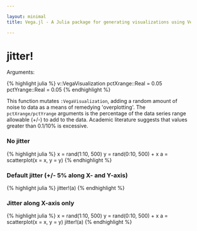 ```yaml
---

layout: minimal
title: Vega.jl - A Julia package for generating visualizations using Vega

---
```


# jitter!

Arguments:

{% highlight julia %}
v::VegaVisualization
pctXrange::Real = 0.05
pctYrange::Real = 0.05
{% endhighlight %}

This function mutates `:VegaVisualization`, adding a random amount of noise to data as a means of remedying 'overplotting'. The `pctXrange/pctYrange` arguments is the percentage of the data series range allowable (+/-) to add to the data. Academic literature suggests that values greater than 0.1/10% is excessive.

### No jitter

{% highlight julia %}
x = rand(1:10, 500)
y = rand(0:10, 500) + x
a = scatterplot(x = x, y = y)
{% endhighlight %}

<div id="nojitter"></div>
<script type="text/javascript">
parse("nojitter",
	    {"name":"Vega Visualization","height":450,"padding":"auto","marks":[{"properties":{"enter":{"shape":{"value":"circle"},"x":{"field":"x","scale":"x"},"size":{"value":50},"fill":{"field":"group","scale":"group"},"y":{"field":"y","scale":"y"}}},"from":{"data":"table"},"type":"symbol"}],"axes":[{"properties":{"title":{"fontSize":{"value":14}}},"title":"x","type":"x","scale":"x"},{"titleOffset":40,"properties":{"title":{"fontSize":{"value":14}}},"title":"y","type":"y","scale":"y"}],"data":[{"name":"table","values":[{"x":3,"y2":0,"group":1,"y":10},{"x":7,"y2":0,"group":1,"y":7},{"x":1,"y2":0,"group":1,"y":1},{"x":8,"y2":0,"group":1,"y":14},{"x":9,"y2":0,"group":1,"y":12},{"x":6,"y2":0,"group":1,"y":14},{"x":1,"y2":0,"group":1,"y":7},{"x":4,"y2":0,"group":1,"y":10},{"x":9,"y2":0,"group":1,"y":13},{"x":8,"y2":0,"group":1,"y":15},{"x":3,"y2":0,"group":1,"y":6},{"x":6,"y2":0,"group":1,"y":6},{"x":7,"y2":0,"group":1,"y":13},{"x":8,"y2":0,"group":1,"y":14},{"x":5,"y2":0,"group":1,"y":14},{"x":7,"y2":0,"group":1,"y":10},{"x":3,"y2":0,"group":1,"y":13},{"x":3,"y2":0,"group":1,"y":5},{"x":2,"y2":0,"group":1,"y":12},{"x":3,"y2":0,"group":1,"y":3},{"x":10,"y2":0,"group":1,"y":19},{"x":5,"y2":0,"group":1,"y":15},{"x":3,"y2":0,"group":1,"y":7},{"x":9,"y2":0,"group":1,"y":11},{"x":4,"y2":0,"group":1,"y":4},{"x":2,"y2":0,"group":1,"y":6},{"x":4,"y2":0,"group":1,"y":9},{"x":1,"y2":0,"group":1,"y":3},{"x":5,"y2":0,"group":1,"y":11},{"x":8,"y2":0,"group":1,"y":13},{"x":5,"y2":0,"group":1,"y":12},{"x":4,"y2":0,"group":1,"y":12},{"x":2,"y2":0,"group":1,"y":11},{"x":7,"y2":0,"group":1,"y":12},{"x":4,"y2":0,"group":1,"y":7},{"x":6,"y2":0,"group":1,"y":15},{"x":10,"y2":0,"group":1,"y":14},{"x":8,"y2":0,"group":1,"y":13},{"x":10,"y2":0,"group":1,"y":10},{"x":10,"y2":0,"group":1,"y":10},{"x":3,"y2":0,"group":1,"y":5},{"x":7,"y2":0,"group":1,"y":12},{"x":5,"y2":0,"group":1,"y":5},{"x":10,"y2":0,"group":1,"y":10},{"x":8,"y2":0,"group":1,"y":16},{"x":4,"y2":0,"group":1,"y":9},{"x":1,"y2":0,"group":1,"y":3},{"x":7,"y2":0,"group":1,"y":10},{"x":9,"y2":0,"group":1,"y":18},{"x":10,"y2":0,"group":1,"y":20},{"x":8,"y2":0,"group":1,"y":14},{"x":1,"y2":0,"group":1,"y":4},{"x":3,"y2":0,"group":1,"y":4},{"x":4,"y2":0,"group":1,"y":8},{"x":3,"y2":0,"group":1,"y":5},{"x":8,"y2":0,"group":1,"y":13},{"x":3,"y2":0,"group":1,"y":3},{"x":8,"y2":0,"group":1,"y":8},{"x":10,"y2":0,"group":1,"y":17},{"x":6,"y2":0,"group":1,"y":7},{"x":3,"y2":0,"group":1,"y":3},{"x":7,"y2":0,"group":1,"y":17},{"x":8,"y2":0,"group":1,"y":9},{"x":7,"y2":0,"group":1,"y":10},{"x":3,"y2":0,"group":1,"y":7},{"x":8,"y2":0,"group":1,"y":16},{"x":9,"y2":0,"group":1,"y":18},{"x":2,"y2":0,"group":1,"y":8},{"x":4,"y2":0,"group":1,"y":5},{"x":3,"y2":0,"group":1,"y":3},{"x":3,"y2":0,"group":1,"y":12},{"x":9,"y2":0,"group":1,"y":17},{"x":4,"y2":0,"group":1,"y":4},{"x":9,"y2":0,"group":1,"y":9},{"x":5,"y2":0,"group":1,"y":5},{"x":6,"y2":0,"group":1,"y":11},{"x":1,"y2":0,"group":1,"y":2},{"x":6,"y2":0,"group":1,"y":7},{"x":9,"y2":0,"group":1,"y":19},{"x":7,"y2":0,"group":1,"y":16},{"x":7,"y2":0,"group":1,"y":16},{"x":3,"y2":0,"group":1,"y":7},{"x":8,"y2":0,"group":1,"y":13},{"x":5,"y2":0,"group":1,"y":5},{"x":6,"y2":0,"group":1,"y":16},{"x":8,"y2":0,"group":1,"y":14},{"x":10,"y2":0,"group":1,"y":15},{"x":9,"y2":0,"group":1,"y":18},{"x":7,"y2":0,"group":1,"y":15},{"x":5,"y2":0,"group":1,"y":12},{"x":4,"y2":0,"group":1,"y":9},{"x":4,"y2":0,"group":1,"y":6},{"x":9,"y2":0,"group":1,"y":11},{"x":4,"y2":0,"group":1,"y":12},{"x":1,"y2":0,"group":1,"y":7},{"x":5,"y2":0,"group":1,"y":14},{"x":10,"y2":0,"group":1,"y":18},{"x":4,"y2":0,"group":1,"y":5},{"x":1,"y2":0,"group":1,"y":11},{"x":6,"y2":0,"group":1,"y":13},{"x":10,"y2":0,"group":1,"y":13},{"x":8,"y2":0,"group":1,"y":10},{"x":5,"y2":0,"group":1,"y":9},{"x":2,"y2":0,"group":1,"y":12},{"x":1,"y2":0,"group":1,"y":10},{"x":10,"y2":0,"group":1,"y":14},{"x":7,"y2":0,"group":1,"y":13},{"x":3,"y2":0,"group":1,"y":4},{"x":1,"y2":0,"group":1,"y":3},{"x":2,"y2":0,"group":1,"y":10},{"x":8,"y2":0,"group":1,"y":11},{"x":3,"y2":0,"group":1,"y":8},{"x":7,"y2":0,"group":1,"y":13},{"x":2,"y2":0,"group":1,"y":3},{"x":9,"y2":0,"group":1,"y":13},{"x":8,"y2":0,"group":1,"y":16},{"x":2,"y2":0,"group":1,"y":7},{"x":6,"y2":0,"group":1,"y":11},{"x":3,"y2":0,"group":1,"y":11},{"x":6,"y2":0,"group":1,"y":6},{"x":5,"y2":0,"group":1,"y":5},{"x":1,"y2":0,"group":1,"y":1},{"x":1,"y2":0,"group":1,"y":4},{"x":9,"y2":0,"group":1,"y":16},{"x":5,"y2":0,"group":1,"y":10},{"x":1,"y2":0,"group":1,"y":10},{"x":7,"y2":0,"group":1,"y":12},{"x":8,"y2":0,"group":1,"y":8},{"x":6,"y2":0,"group":1,"y":12},{"x":2,"y2":0,"group":1,"y":12},{"x":2,"y2":0,"group":1,"y":5},{"x":2,"y2":0,"group":1,"y":2},{"x":9,"y2":0,"group":1,"y":12},{"x":8,"y2":0,"group":1,"y":12},{"x":6,"y2":0,"group":1,"y":10},{"x":1,"y2":0,"group":1,"y":11},{"x":5,"y2":0,"group":1,"y":10},{"x":1,"y2":0,"group":1,"y":1},{"x":7,"y2":0,"group":1,"y":7},{"x":1,"y2":0,"group":1,"y":2},{"x":5,"y2":0,"group":1,"y":12},{"x":5,"y2":0,"group":1,"y":14},{"x":2,"y2":0,"group":1,"y":6},{"x":2,"y2":0,"group":1,"y":5},{"x":1,"y2":0,"group":1,"y":9},{"x":4,"y2":0,"group":1,"y":5},{"x":10,"y2":0,"group":1,"y":10},{"x":10,"y2":0,"group":1,"y":18},{"x":7,"y2":0,"group":1,"y":12},{"x":1,"y2":0,"group":1,"y":7},{"x":5,"y2":0,"group":1,"y":15},{"x":5,"y2":0,"group":1,"y":14},{"x":3,"y2":0,"group":1,"y":5},{"x":9,"y2":0,"group":1,"y":12},{"x":1,"y2":0,"group":1,"y":1},{"x":9,"y2":0,"group":1,"y":17},{"x":1,"y2":0,"group":1,"y":3},{"x":10,"y2":0,"group":1,"y":14},{"x":7,"y2":0,"group":1,"y":16},{"x":9,"y2":0,"group":1,"y":17},{"x":6,"y2":0,"group":1,"y":14},{"x":5,"y2":0,"group":1,"y":15},{"x":8,"y2":0,"group":1,"y":15},{"x":10,"y2":0,"group":1,"y":12},{"x":10,"y2":0,"group":1,"y":18},{"x":10,"y2":0,"group":1,"y":19},{"x":10,"y2":0,"group":1,"y":18},{"x":7,"y2":0,"group":1,"y":9},{"x":7,"y2":0,"group":1,"y":12},{"x":7,"y2":0,"group":1,"y":9},{"x":8,"y2":0,"group":1,"y":12},{"x":8,"y2":0,"group":1,"y":11},{"x":2,"y2":0,"group":1,"y":10},{"x":8,"y2":0,"group":1,"y":17},{"x":7,"y2":0,"group":1,"y":10},{"x":9,"y2":0,"group":1,"y":12},{"x":8,"y2":0,"group":1,"y":9},{"x":5,"y2":0,"group":1,"y":5},{"x":5,"y2":0,"group":1,"y":12},{"x":8,"y2":0,"group":1,"y":13},{"x":8,"y2":0,"group":1,"y":14},{"x":3,"y2":0,"group":1,"y":11},{"x":5,"y2":0,"group":1,"y":12},{"x":9,"y2":0,"group":1,"y":16},{"x":1,"y2":0,"group":1,"y":7},{"x":8,"y2":0,"group":1,"y":13},{"x":6,"y2":0,"group":1,"y":14},{"x":5,"y2":0,"group":1,"y":8},{"x":8,"y2":0,"group":1,"y":16},{"x":1,"y2":0,"group":1,"y":2},{"x":4,"y2":0,"group":1,"y":8},{"x":8,"y2":0,"group":1,"y":9},{"x":2,"y2":0,"group":1,"y":3},{"x":4,"y2":0,"group":1,"y":11},{"x":8,"y2":0,"group":1,"y":9},{"x":7,"y2":0,"group":1,"y":14},{"x":1,"y2":0,"group":1,"y":6},{"x":1,"y2":0,"group":1,"y":8},{"x":8,"y2":0,"group":1,"y":14},{"x":3,"y2":0,"group":1,"y":3},{"x":6,"y2":0,"group":1,"y":13},{"x":9,"y2":0,"group":1,"y":11},{"x":3,"y2":0,"group":1,"y":13},{"x":5,"y2":0,"group":1,"y":7},{"x":4,"y2":0,"group":1,"y":11},{"x":4,"y2":0,"group":1,"y":9},{"x":10,"y2":0,"group":1,"y":15},{"x":6,"y2":0,"group":1,"y":14},{"x":10,"y2":0,"group":1,"y":17},{"x":2,"y2":0,"group":1,"y":4},{"x":8,"y2":0,"group":1,"y":18},{"x":8,"y2":0,"group":1,"y":10},{"x":2,"y2":0,"group":1,"y":10},{"x":3,"y2":0,"group":1,"y":11},{"x":3,"y2":0,"group":1,"y":4},{"x":5,"y2":0,"group":1,"y":15},{"x":5,"y2":0,"group":1,"y":6},{"x":1,"y2":0,"group":1,"y":5},{"x":4,"y2":0,"group":1,"y":5},{"x":7,"y2":0,"group":1,"y":8},{"x":5,"y2":0,"group":1,"y":12},{"x":1,"y2":0,"group":1,"y":3},{"x":10,"y2":0,"group":1,"y":11},{"x":6,"y2":0,"group":1,"y":11},{"x":1,"y2":0,"group":1,"y":9},{"x":1,"y2":0,"group":1,"y":1},{"x":1,"y2":0,"group":1,"y":2},{"x":4,"y2":0,"group":1,"y":12},{"x":7,"y2":0,"group":1,"y":12},{"x":7,"y2":0,"group":1,"y":16},{"x":4,"y2":0,"group":1,"y":8},{"x":9,"y2":0,"group":1,"y":10},{"x":10,"y2":0,"group":1,"y":12},{"x":4,"y2":0,"group":1,"y":8},{"x":3,"y2":0,"group":1,"y":3},{"x":1,"y2":0,"group":1,"y":4},{"x":6,"y2":0,"group":1,"y":14},{"x":9,"y2":0,"group":1,"y":14},{"x":3,"y2":0,"group":1,"y":6},{"x":6,"y2":0,"group":1,"y":8},{"x":7,"y2":0,"group":1,"y":12},{"x":7,"y2":0,"group":1,"y":15},{"x":2,"y2":0,"group":1,"y":12},{"x":6,"y2":0,"group":1,"y":10},{"x":8,"y2":0,"group":1,"y":17},{"x":7,"y2":0,"group":1,"y":8},{"x":10,"y2":0,"group":1,"y":11},{"x":4,"y2":0,"group":1,"y":4},{"x":10,"y2":0,"group":1,"y":20},{"x":6,"y2":0,"group":1,"y":6},{"x":3,"y2":0,"group":1,"y":9},{"x":8,"y2":0,"group":1,"y":15},{"x":8,"y2":0,"group":1,"y":18},{"x":5,"y2":0,"group":1,"y":10},{"x":4,"y2":0,"group":1,"y":4},{"x":4,"y2":0,"group":1,"y":14},{"x":10,"y2":0,"group":1,"y":18},{"x":5,"y2":0,"group":1,"y":13},{"x":4,"y2":0,"group":1,"y":13},{"x":10,"y2":0,"group":1,"y":13},{"x":7,"y2":0,"group":1,"y":7},{"x":8,"y2":0,"group":1,"y":12},{"x":3,"y2":0,"group":1,"y":9},{"x":4,"y2":0,"group":1,"y":10},{"x":8,"y2":0,"group":1,"y":16},{"x":8,"y2":0,"group":1,"y":11},{"x":6,"y2":0,"group":1,"y":11},{"x":2,"y2":0,"group":1,"y":3},{"x":6,"y2":0,"group":1,"y":7},{"x":2,"y2":0,"group":1,"y":12},{"x":9,"y2":0,"group":1,"y":12},{"x":10,"y2":0,"group":1,"y":17},{"x":5,"y2":0,"group":1,"y":15},{"x":3,"y2":0,"group":1,"y":5},{"x":1,"y2":0,"group":1,"y":10},{"x":6,"y2":0,"group":1,"y":8},{"x":4,"y2":0,"group":1,"y":5},{"x":5,"y2":0,"group":1,"y":13},{"x":3,"y2":0,"group":1,"y":3},{"x":4,"y2":0,"group":1,"y":8},{"x":9,"y2":0,"group":1,"y":14},{"x":5,"y2":0,"group":1,"y":6},{"x":6,"y2":0,"group":1,"y":12},{"x":10,"y2":0,"group":1,"y":17},{"x":1,"y2":0,"group":1,"y":8},{"x":3,"y2":0,"group":1,"y":11},{"x":6,"y2":0,"group":1,"y":12},{"x":1,"y2":0,"group":1,"y":8},{"x":10,"y2":0,"group":1,"y":11},{"x":4,"y2":0,"group":1,"y":7},{"x":6,"y2":0,"group":1,"y":6},{"x":6,"y2":0,"group":1,"y":10},{"x":4,"y2":0,"group":1,"y":13},{"x":4,"y2":0,"group":1,"y":14},{"x":7,"y2":0,"group":1,"y":16},{"x":1,"y2":0,"group":1,"y":9},{"x":8,"y2":0,"group":1,"y":10},{"x":1,"y2":0,"group":1,"y":11},{"x":2,"y2":0,"group":1,"y":7},{"x":2,"y2":0,"group":1,"y":11},{"x":9,"y2":0,"group":1,"y":19},{"x":6,"y2":0,"group":1,"y":16},{"x":6,"y2":0,"group":1,"y":8},{"x":9,"y2":0,"group":1,"y":19},{"x":2,"y2":0,"group":1,"y":12},{"x":6,"y2":0,"group":1,"y":13},{"x":1,"y2":0,"group":1,"y":5},{"x":6,"y2":0,"group":1,"y":15},{"x":1,"y2":0,"group":1,"y":11},{"x":1,"y2":0,"group":1,"y":7},{"x":3,"y2":0,"group":1,"y":8},{"x":7,"y2":0,"group":1,"y":14},{"x":6,"y2":0,"group":1,"y":15},{"x":3,"y2":0,"group":1,"y":11},{"x":3,"y2":0,"group":1,"y":10},{"x":6,"y2":0,"group":1,"y":12},{"x":7,"y2":0,"group":1,"y":10},{"x":9,"y2":0,"group":1,"y":9},{"x":7,"y2":0,"group":1,"y":15},{"x":1,"y2":0,"group":1,"y":8},{"x":3,"y2":0,"group":1,"y":13},{"x":7,"y2":0,"group":1,"y":17},{"x":7,"y2":0,"group":1,"y":12},{"x":2,"y2":0,"group":1,"y":3},{"x":9,"y2":0,"group":1,"y":17},{"x":3,"y2":0,"group":1,"y":10},{"x":5,"y2":0,"group":1,"y":13},{"x":7,"y2":0,"group":1,"y":11},{"x":3,"y2":0,"group":1,"y":6},{"x":3,"y2":0,"group":1,"y":13},{"x":10,"y2":0,"group":1,"y":17},{"x":10,"y2":0,"group":1,"y":20},{"x":10,"y2":0,"group":1,"y":10},{"x":6,"y2":0,"group":1,"y":12},{"x":10,"y2":0,"group":1,"y":17},{"x":4,"y2":0,"group":1,"y":6},{"x":7,"y2":0,"group":1,"y":7},{"x":6,"y2":0,"group":1,"y":15},{"x":8,"y2":0,"group":1,"y":10},{"x":2,"y2":0,"group":1,"y":6},{"x":4,"y2":0,"group":1,"y":12},{"x":3,"y2":0,"group":1,"y":3},{"x":1,"y2":0,"group":1,"y":4},{"x":2,"y2":0,"group":1,"y":4},{"x":4,"y2":0,"group":1,"y":13},{"x":10,"y2":0,"group":1,"y":20},{"x":4,"y2":0,"group":1,"y":4},{"x":6,"y2":0,"group":1,"y":14},{"x":8,"y2":0,"group":1,"y":15},{"x":5,"y2":0,"group":1,"y":8},{"x":10,"y2":0,"group":1,"y":20},{"x":10,"y2":0,"group":1,"y":19},{"x":6,"y2":0,"group":1,"y":8},{"x":2,"y2":0,"group":1,"y":4},{"x":8,"y2":0,"group":1,"y":10},{"x":3,"y2":0,"group":1,"y":10},{"x":1,"y2":0,"group":1,"y":5},{"x":6,"y2":0,"group":1,"y":8},{"x":3,"y2":0,"group":1,"y":8},{"x":1,"y2":0,"group":1,"y":7},{"x":1,"y2":0,"group":1,"y":9},{"x":9,"y2":0,"group":1,"y":15},{"x":3,"y2":0,"group":1,"y":6},{"x":4,"y2":0,"group":1,"y":11},{"x":7,"y2":0,"group":1,"y":15},{"x":5,"y2":0,"group":1,"y":13},{"x":3,"y2":0,"group":1,"y":9},{"x":4,"y2":0,"group":1,"y":5},{"x":10,"y2":0,"group":1,"y":19},{"x":5,"y2":0,"group":1,"y":12},{"x":1,"y2":0,"group":1,"y":5},{"x":1,"y2":0,"group":1,"y":5},{"x":7,"y2":0,"group":1,"y":15},{"x":5,"y2":0,"group":1,"y":6},{"x":9,"y2":0,"group":1,"y":17},{"x":4,"y2":0,"group":1,"y":13},{"x":4,"y2":0,"group":1,"y":13},{"x":4,"y2":0,"group":1,"y":7},{"x":1,"y2":0,"group":1,"y":2},{"x":1,"y2":0,"group":1,"y":3},{"x":9,"y2":0,"group":1,"y":12},{"x":1,"y2":0,"group":1,"y":5},{"x":6,"y2":0,"group":1,"y":10},{"x":10,"y2":0,"group":1,"y":17},{"x":8,"y2":0,"group":1,"y":16},{"x":6,"y2":0,"group":1,"y":11},{"x":8,"y2":0,"group":1,"y":11},{"x":1,"y2":0,"group":1,"y":3},{"x":5,"y2":0,"group":1,"y":9},{"x":3,"y2":0,"group":1,"y":9},{"x":10,"y2":0,"group":1,"y":11},{"x":4,"y2":0,"group":1,"y":11},{"x":9,"y2":0,"group":1,"y":18},{"x":9,"y2":0,"group":1,"y":12},{"x":2,"y2":0,"group":1,"y":10},{"x":5,"y2":0,"group":1,"y":7},{"x":1,"y2":0,"group":1,"y":1},{"x":3,"y2":0,"group":1,"y":11},{"x":2,"y2":0,"group":1,"y":9},{"x":10,"y2":0,"group":1,"y":17},{"x":3,"y2":0,"group":1,"y":3},{"x":2,"y2":0,"group":1,"y":10},{"x":2,"y2":0,"group":1,"y":4},{"x":2,"y2":0,"group":1,"y":11},{"x":9,"y2":0,"group":1,"y":9},{"x":2,"y2":0,"group":1,"y":9},{"x":6,"y2":0,"group":1,"y":12},{"x":1,"y2":0,"group":1,"y":6},{"x":4,"y2":0,"group":1,"y":14},{"x":6,"y2":0,"group":1,"y":16},{"x":1,"y2":0,"group":1,"y":3},{"x":10,"y2":0,"group":1,"y":14},{"x":1,"y2":0,"group":1,"y":10},{"x":8,"y2":0,"group":1,"y":15},{"x":5,"y2":0,"group":1,"y":6},{"x":2,"y2":0,"group":1,"y":11},{"x":10,"y2":0,"group":1,"y":12},{"x":7,"y2":0,"group":1,"y":12},{"x":5,"y2":0,"group":1,"y":14},{"x":4,"y2":0,"group":1,"y":12},{"x":7,"y2":0,"group":1,"y":8},{"x":1,"y2":0,"group":1,"y":9},{"x":1,"y2":0,"group":1,"y":7},{"x":7,"y2":0,"group":1,"y":13},{"x":5,"y2":0,"group":1,"y":8},{"x":10,"y2":0,"group":1,"y":13},{"x":6,"y2":0,"group":1,"y":8},{"x":9,"y2":0,"group":1,"y":14},{"x":4,"y2":0,"group":1,"y":8},{"x":2,"y2":0,"group":1,"y":4},{"x":10,"y2":0,"group":1,"y":10},{"x":2,"y2":0,"group":1,"y":3},{"x":10,"y2":0,"group":1,"y":13},{"x":10,"y2":0,"group":1,"y":10},{"x":10,"y2":0,"group":1,"y":17},{"x":7,"y2":0,"group":1,"y":13},{"x":6,"y2":0,"group":1,"y":15},{"x":9,"y2":0,"group":1,"y":12},{"x":5,"y2":0,"group":1,"y":10},{"x":10,"y2":0,"group":1,"y":11},{"x":8,"y2":0,"group":1,"y":17},{"x":9,"y2":0,"group":1,"y":14},{"x":8,"y2":0,"group":1,"y":18},{"x":9,"y2":0,"group":1,"y":18},{"x":2,"y2":0,"group":1,"y":4},{"x":3,"y2":0,"group":1,"y":11},{"x":3,"y2":0,"group":1,"y":13},{"x":10,"y2":0,"group":1,"y":12},{"x":6,"y2":0,"group":1,"y":10},{"x":3,"y2":0,"group":1,"y":9},{"x":3,"y2":0,"group":1,"y":10},{"x":3,"y2":0,"group":1,"y":11},{"x":5,"y2":0,"group":1,"y":9},{"x":4,"y2":0,"group":1,"y":9},{"x":5,"y2":0,"group":1,"y":9},{"x":1,"y2":0,"group":1,"y":1},{"x":7,"y2":0,"group":1,"y":16},{"x":4,"y2":0,"group":1,"y":12},{"x":7,"y2":0,"group":1,"y":10},{"x":2,"y2":0,"group":1,"y":9},{"x":8,"y2":0,"group":1,"y":9},{"x":8,"y2":0,"group":1,"y":11},{"x":5,"y2":0,"group":1,"y":6},{"x":10,"y2":0,"group":1,"y":19},{"x":6,"y2":0,"group":1,"y":7},{"x":8,"y2":0,"group":1,"y":16},{"x":1,"y2":0,"group":1,"y":4},{"x":7,"y2":0,"group":1,"y":14},{"x":6,"y2":0,"group":1,"y":7},{"x":4,"y2":0,"group":1,"y":4},{"x":4,"y2":0,"group":1,"y":10},{"x":9,"y2":0,"group":1,"y":10},{"x":2,"y2":0,"group":1,"y":5},{"x":1,"y2":0,"group":1,"y":3},{"x":5,"y2":0,"group":1,"y":5},{"x":5,"y2":0,"group":1,"y":10},{"x":7,"y2":0,"group":1,"y":13},{"x":4,"y2":0,"group":1,"y":11},{"x":5,"y2":0,"group":1,"y":13},{"x":3,"y2":0,"group":1,"y":3},{"x":7,"y2":0,"group":1,"y":10},{"x":2,"y2":0,"group":1,"y":11},{"x":4,"y2":0,"group":1,"y":14},{"x":7,"y2":0,"group":1,"y":16},{"x":4,"y2":0,"group":1,"y":11},{"x":3,"y2":0,"group":1,"y":5},{"x":10,"y2":0,"group":1,"y":15},{"x":10,"y2":0,"group":1,"y":14},{"x":4,"y2":0,"group":1,"y":4},{"x":8,"y2":0,"group":1,"y":13},{"x":1,"y2":0,"group":1,"y":3},{"x":9,"y2":0,"group":1,"y":16},{"x":6,"y2":0,"group":1,"y":8},{"x":2,"y2":0,"group":1,"y":11},{"x":8,"y2":0,"group":1,"y":11},{"x":6,"y2":0,"group":1,"y":10},{"x":8,"y2":0,"group":1,"y":13},{"x":2,"y2":0,"group":1,"y":10},{"x":9,"y2":0,"group":1,"y":15},{"x":2,"y2":0,"group":1,"y":7}]}],"scales":[{"name":"x","range":"width","domain":{"data":"table","field":"x"},"type":"linear"},{"name":"y","range":"height","domain":{"data":"table","field":"y"},"type":"linear"},{"name":"group","range":["rgb(166,206,227)","rgb( 31,120,180)","rgb(178,223,138)","rgb( 51,160, 44)","rgb(251,154,153)","rgb(227, 26, 28)","rgb(253,191,111)","rgb(255,127,  0)","rgb(202,178,214)","rgb(106, 61,154)","rgb(255,255,153)","rgb(177, 89, 40)"],"domain":{"data":"table","field":"group"},"type":"ordinal"}],"width":450}


    );
</script>

### Default jitter (+/- 5% along X- and Y-axis)

{% highlight julia %}
jitter!(a)
{% endhighlight %}

<div id="jitter5pct"></div>
<script type="text/javascript">
parse("jitter5pct",
	       {"name":"Vega Visualization","height":450,"padding":"auto","marks":[{"properties":{"enter":{"shape":{"value":"circle"},"x":{"field":"x","scale":"x"},"size":{"value":50},"fill":{"field":"group","scale":"group"},"y":{"field":"y","scale":"y"}}},"from":{"data":"table"},"type":"symbol"}],"axes":[{"properties":{"title":{"fontSize":{"value":14}}},"title":"x","type":"x","scale":"x"},{"titleOffset":40,"properties":{"title":{"fontSize":{"value":14}}},"title":"y","type":"y","scale":"y"}],"data":[{"name":"table","values":[{"x":3.144,"y2":0,"group":1,"y":10.057},{"x":7.009,"y2":0,"group":1,"y":7.513},{"x":1.072,"y2":0,"group":1,"y":1.038},{"x":8.063,"y2":0,"group":1,"y":14.855},{"x":9.207,"y2":0,"group":1,"y":12.817},{"x":6.261,"y2":0,"group":1,"y":14.532},{"x":1.045,"y2":0,"group":1,"y":7.285},{"x":4.0,"y2":0,"group":1,"y":10.133},{"x":9.045,"y2":0,"group":1,"y":13.0},{"x":8.153,"y2":0,"group":1,"y":15.703},{"x":3.414,"y2":0,"group":1,"y":6.266},{"x":6.189,"y2":0,"group":1,"y":6.38},{"x":7.324,"y2":0,"group":1,"y":13.019},{"x":8.306000000000001,"y2":0,"group":1,"y":14.095},{"x":5.135,"y2":0,"group":1,"y":14.19},{"x":7.297,"y2":0,"group":1,"y":10.475},{"x":3.297,"y2":0,"group":1,"y":13.475},{"x":3.054,"y2":0,"group":1,"y":5.627},{"x":2.081,"y2":0,"group":1,"y":12.513},{"x":3.279,"y2":0,"group":1,"y":3.19},{"x":10.243,"y2":0,"group":1,"y":19.95},{"x":5.207,"y2":0,"group":1,"y":15.874},{"x":3.45,"y2":0,"group":1,"y":7.475},{"x":9.162,"y2":0,"group":1,"y":11.228},{"x":4.342,"y2":0,"group":1,"y":4.893},{"x":2.198,"y2":0,"group":1,"y":6.095},{"x":4.126,"y2":0,"group":1,"y":9.437},{"x":1.414,"y2":0,"group":1,"y":3.95},{"x":5.396,"y2":0,"group":1,"y":11.57},{"x":8.108,"y2":0,"group":1,"y":13.057},{"x":5.081,"y2":0,"group":1,"y":12.646},{"x":4.315,"y2":0,"group":1,"y":12.494},{"x":2.054,"y2":0,"group":1,"y":11.304},{"x":7.126,"y2":0,"group":1,"y":12.722},{"x":4.027,"y2":0,"group":1,"y":7.513},{"x":6.297,"y2":0,"group":1,"y":15.057},{"x":10.324,"y2":0,"group":1,"y":14.057},{"x":8.279,"y2":0,"group":1,"y":13.247},{"x":10.350999999999999,"y2":0,"group":1,"y":10.912},{"x":10.009,"y2":0,"group":1,"y":10.38},{"x":3.063,"y2":0,"group":1,"y":5.095},{"x":7.0,"y2":0,"group":1,"y":12.076},{"x":5.252,"y2":0,"group":1,"y":5.475},{"x":10.198,"y2":0,"group":1,"y":10.551},{"x":8.432,"y2":0,"group":1,"y":16.532},{"x":4.198,"y2":0,"group":1,"y":9.703},{"x":1.099,"y2":0,"group":1,"y":3.798},{"x":7.0,"y2":0,"group":1,"y":10.323},{"x":9.45,"y2":0,"group":1,"y":18.38},{"x":10.234,"y2":0,"group":1,"y":20.532},{"x":8.063,"y2":0,"group":1,"y":14.684},{"x":1.387,"y2":0,"group":1,"y":4.551},{"x":3.018,"y2":0,"group":1,"y":4.38},{"x":4.216,"y2":0,"group":1,"y":8.57},{"x":3.171,"y2":0,"group":1,"y":5.836},{"x":8.027,"y2":0,"group":1,"y":13.38},{"x":3.414,"y2":0,"group":1,"y":3.646},{"x":8.144,"y2":0,"group":1,"y":8.209},{"x":10.432,"y2":0,"group":1,"y":17.342},{"x":6.054,"y2":0,"group":1,"y":7.19},{"x":3.045,"y2":0,"group":1,"y":3.285},{"x":7.126,"y2":0,"group":1,"y":17.703},{"x":8.432,"y2":0,"group":1,"y":9.779},{"x":7.333,"y2":0,"group":1,"y":10.247},{"x":3.387,"y2":0,"group":1,"y":7.456},{"x":8.072,"y2":0,"group":1,"y":16.76},{"x":9.09,"y2":0,"group":1,"y":18.057},{"x":2.135,"y2":0,"group":1,"y":8.323},{"x":4.108,"y2":0,"group":1,"y":5.418},{"x":3.3689999999999998,"y2":0,"group":1,"y":3.836},{"x":3.261,"y2":0,"group":1,"y":12.855},{"x":9.315,"y2":0,"group":1,"y":17.399},{"x":4.369,"y2":0,"group":1,"y":4.171},{"x":9.288,"y2":0,"group":1,"y":9.323},{"x":5.117,"y2":0,"group":1,"y":5.798},{"x":6.243,"y2":0,"group":1,"y":11.0},{"x":1.3780000000000001,"y2":0,"group":1,"y":2.4939999999999998},{"x":6.162,"y2":0,"group":1,"y":7.133},{"x":9.378,"y2":0,"group":1,"y":19.342},{"x":7.072,"y2":0,"group":1,"y":16.95},{"x":7.405,"y2":0,"group":1,"y":16.532},{"x":3.09,"y2":0,"group":1,"y":7.228},{"x":8.27,"y2":0,"group":1,"y":13.665},{"x":5.369,"y2":0,"group":1,"y":5.228},{"x":6.315,"y2":0,"group":1,"y":16.627},{"x":8.162,"y2":0,"group":1,"y":14.684},{"x":10.441,"y2":0,"group":1,"y":15.76},{"x":9.36,"y2":0,"group":1,"y":18.247},{"x":7.396,"y2":0,"group":1,"y":15.209},{"x":5.18,"y2":0,"group":1,"y":12.646},{"x":4.243,"y2":0,"group":1,"y":9.437},{"x":4.288,"y2":0,"group":1,"y":6.0},{"x":9.414,"y2":0,"group":1,"y":11.342},{"x":4.441,"y2":0,"group":1,"y":12.057},{"x":1.162,"y2":0,"group":1,"y":7.893},{"x":5.162,"y2":0,"group":1,"y":14.627},{"x":10.027,"y2":0,"group":1,"y":18.114},{"x":4.045,"y2":0,"group":1,"y":5.798},{"x":1.1440000000000001,"y2":0,"group":1,"y":11.646},{"x":6.288,"y2":0,"group":1,"y":13.684},{"x":10.387,"y2":0,"group":1,"y":13.095},{"x":8.324,"y2":0,"group":1,"y":10.608},{"x":5.324,"y2":0,"group":1,"y":9.684},{"x":2.162,"y2":0,"group":1,"y":12.779},{"x":1.054,"y2":0,"group":1,"y":10.779},{"x":10.018,"y2":0,"group":1,"y":14.646},{"x":7.1530000000000005,"y2":0,"group":1,"y":13.532},{"x":3.324,"y2":0,"group":1,"y":4.095},{"x":1.2970000000000002,"y2":0,"group":1,"y":3.589},{"x":2.054,"y2":0,"group":1,"y":10.038},{"x":8.153,"y2":0,"group":1,"y":11.513},{"x":3.342,"y2":0,"group":1,"y":8.722},{"x":7.162,"y2":0,"group":1,"y":13.114},{"x":2.351,"y2":0,"group":1,"y":3.456},{"x":9.054,"y2":0,"group":1,"y":13.722},{"x":8.243,"y2":0,"group":1,"y":16.893},{"x":2.297,"y2":0,"group":1,"y":7.133},{"x":6.306,"y2":0,"group":1,"y":11.437},{"x":3.108,"y2":0,"group":1,"y":11.855},{"x":6.423,"y2":0,"group":1,"y":6.608},{"x":5.108,"y2":0,"group":1,"y":5.532},{"x":1.18,"y2":0,"group":1,"y":1.7029999999999998},{"x":1.189,"y2":0,"group":1,"y":4.019},{"x":9.297,"y2":0,"group":1,"y":16.589},{"x":5.423,"y2":0,"group":1,"y":10.247},{"x":1.333,"y2":0,"group":1,"y":10.893},{"x":7.45,"y2":0,"group":1,"y":12.589},{"x":8.333,"y2":0,"group":1,"y":8.817},{"x":6.243,"y2":0,"group":1,"y":12.019},{"x":2.252,"y2":0,"group":1,"y":12.228},{"x":2.099,"y2":0,"group":1,"y":5.817},{"x":2.315,"y2":0,"group":1,"y":2.513},{"x":9.036,"y2":0,"group":1,"y":12.247},{"x":8.288,"y2":0,"group":1,"y":12.399000000000001},{"x":6.198,"y2":0,"group":1,"y":10.342},{"x":1.369,"y2":0,"group":1,"y":11.019},{"x":5.0,"y2":0,"group":1,"y":10.665},{"x":1.396,"y2":0,"group":1,"y":1.456},{"x":7.225,"y2":0,"group":1,"y":7.95},{"x":1.423,"y2":0,"group":1,"y":2.779},{"x":5.45,"y2":0,"group":1,"y":12.513},{"x":5.126,"y2":0,"group":1,"y":14.076},{"x":2.027,"y2":0,"group":1,"y":6.931},{"x":2.081,"y2":0,"group":1,"y":5.323},{"x":1.135,"y2":0,"group":1,"y":9.684},{"x":4.018,"y2":0,"group":1,"y":5.076},{"x":10.27,"y2":0,"group":1,"y":10.931000000000001},{"x":10.36,"y2":0,"group":1,"y":18.684},{"x":7.414,"y2":0,"group":1,"y":12.342},{"x":1.09,"y2":0,"group":1,"y":7.665},{"x":5.288,"y2":0,"group":1,"y":15.076},{"x":5.243,"y2":0,"group":1,"y":14.703},{"x":3.333,"y2":0,"group":1,"y":5.627},{"x":9.108,"y2":0,"group":1,"y":12.228},{"x":1.09,"y2":0,"group":1,"y":1.741},{"x":9.018,"y2":0,"group":1,"y":17.589},{"x":1.162,"y2":0,"group":1,"y":3.323},{"x":10.45,"y2":0,"group":1,"y":14.57},{"x":7.1530000000000005,"y2":0,"group":1,"y":16.228},{"x":9.0,"y2":0,"group":1,"y":17.361},{"x":6.432,"y2":0,"group":1,"y":14.057},{"x":5.18,"y2":0,"group":1,"y":15.931000000000001},{"x":8.225,"y2":0,"group":1,"y":15.266},{"x":10.027,"y2":0,"group":1,"y":12.437},{"x":10.198,"y2":0,"group":1,"y":18.0},{"x":10.234,"y2":0,"group":1,"y":19.095},{"x":10.099,"y2":0,"group":1,"y":18.361},{"x":7.216,"y2":0,"group":1,"y":9.057},{"x":7.432,"y2":0,"group":1,"y":12.76},{"x":7.306,"y2":0,"group":1,"y":9.076},{"x":8.441,"y2":0,"group":1,"y":12.532},{"x":8.333,"y2":0,"group":1,"y":11.722},{"x":2.153,"y2":0,"group":1,"y":10.817},{"x":8.09,"y2":0,"group":1,"y":17.019},{"x":7.396,"y2":0,"group":1,"y":10.342},{"x":9.234,"y2":0,"group":1,"y":12.893},{"x":8.036,"y2":0,"group":1,"y":9.779},{"x":5.072,"y2":0,"group":1,"y":5.399},{"x":5.162,"y2":0,"group":1,"y":12.665},{"x":8.018,"y2":0,"group":1,"y":13.171},{"x":8.036,"y2":0,"group":1,"y":14.874},{"x":3.36,"y2":0,"group":1,"y":11.798},{"x":5.333,"y2":0,"group":1,"y":12.532},{"x":9.405,"y2":0,"group":1,"y":16.342},{"x":1.045,"y2":0,"group":1,"y":7.494},{"x":8.144,"y2":0,"group":1,"y":13.798},{"x":6.423,"y2":0,"group":1,"y":14.741},{"x":5.054,"y2":0,"group":1,"y":8.665},{"x":8.162,"y2":0,"group":1,"y":16.038},{"x":1.171,"y2":0,"group":1,"y":2.798},{"x":4.324,"y2":0,"group":1,"y":8.95},{"x":8.027,"y2":0,"group":1,"y":9.342},{"x":2.189,"y2":0,"group":1,"y":3.646},{"x":4.189,"y2":0,"group":1,"y":11.665},{"x":8.027,"y2":0,"group":1,"y":9.817},{"x":7.09,"y2":0,"group":1,"y":14.399000000000001},{"x":1.135,"y2":0,"group":1,"y":6.76},{"x":1.045,"y2":0,"group":1,"y":8.57},{"x":8.45,"y2":0,"group":1,"y":14.095},{"x":3.045,"y2":0,"group":1,"y":3.779},{"x":6.333,"y2":0,"group":1,"y":13.855},{"x":9.324,"y2":0,"group":1,"y":11.817},{"x":3.018,"y2":0,"group":1,"y":13.475},{"x":5.297,"y2":0,"group":1,"y":7.855},{"x":4.072,"y2":0,"group":1,"y":11.152},{"x":4.1530000000000005,"y2":0,"group":1,"y":9.627},{"x":10.423,"y2":0,"group":1,"y":15.152},{"x":6.144,"y2":0,"group":1,"y":14.893},{"x":10.252,"y2":0,"group":1,"y":17.456},{"x":2.27,"y2":0,"group":1,"y":4.057},{"x":8.423,"y2":0,"group":1,"y":18.323},{"x":8.423,"y2":0,"group":1,"y":10.152},{"x":2.252,"y2":0,"group":1,"y":10.779},{"x":3.441,"y2":0,"group":1,"y":11.57},{"x":3.027,"y2":0,"group":1,"y":4.095},{"x":5.306,"y2":0,"group":1,"y":15.513},{"x":5.1530000000000005,"y2":0,"group":1,"y":6.665},{"x":1.045,"y2":0,"group":1,"y":5.817},{"x":4.027,"y2":0,"group":1,"y":5.209},{"x":7.234,"y2":0,"group":1,"y":8.247},{"x":5.054,"y2":0,"group":1,"y":12.209},{"x":1.351,"y2":0,"group":1,"y":3.912},{"x":10.324,"y2":0,"group":1,"y":11.513},{"x":6.009,"y2":0,"group":1,"y":11.019},{"x":1.2970000000000002,"y2":0,"group":1,"y":9.646},{"x":1.018,"y2":0,"group":1,"y":1.7029999999999998},{"x":1.153,"y2":0,"group":1,"y":2.513},{"x":4.171,"y2":0,"group":1,"y":12.551},{"x":7.054,"y2":0,"group":1,"y":12.627},{"x":7.387,"y2":0,"group":1,"y":16.836},{"x":4.162,"y2":0,"group":1,"y":8.076},{"x":9.144,"y2":0,"group":1,"y":10.361},{"x":10.099,"y2":0,"group":1,"y":12.931000000000001},{"x":4.333,"y2":0,"group":1,"y":8.627},{"x":3.108,"y2":0,"group":1,"y":3.304},{"x":1.027,"y2":0,"group":1,"y":4.057},{"x":6.324,"y2":0,"group":1,"y":14.152},{"x":9.171,"y2":0,"group":1,"y":14.19},{"x":3.225,"y2":0,"group":1,"y":6.703},{"x":6.1530000000000005,"y2":0,"group":1,"y":8.114},{"x":7.027,"y2":0,"group":1,"y":12.551},{"x":7.036,"y2":0,"group":1,"y":15.494},{"x":2.081,"y2":0,"group":1,"y":12.722},{"x":6.1530000000000005,"y2":0,"group":1,"y":10.798},{"x":8.378,"y2":0,"group":1,"y":17.437},{"x":7.216,"y2":0,"group":1,"y":8.551},{"x":10.333,"y2":0,"group":1,"y":11.285},{"x":4.072,"y2":0,"group":1,"y":4.152},{"x":10.261,"y2":0,"group":1,"y":20.361},{"x":6.099,"y2":0,"group":1,"y":6.646},{"x":3.207,"y2":0,"group":1,"y":9.836},{"x":8.45,"y2":0,"group":1,"y":15.019},{"x":8.288,"y2":0,"group":1,"y":18.285},{"x":5.387,"y2":0,"group":1,"y":10.646},{"x":4.063,"y2":0,"group":1,"y":4.171},{"x":4.009,"y2":0,"group":1,"y":14.057},{"x":10.171,"y2":0,"group":1,"y":18.456},{"x":5.09,"y2":0,"group":1,"y":13.399000000000001},{"x":4.324,"y2":0,"group":1,"y":13.095},{"x":10.396,"y2":0,"group":1,"y":13.646},{"x":7.18,"y2":0,"group":1,"y":7.532},{"x":8.252,"y2":0,"group":1,"y":12.228},{"x":3.342,"y2":0,"group":1,"y":9.475},{"x":4.144,"y2":0,"group":1,"y":10.741},{"x":8.414,"y2":0,"group":1,"y":16.228},{"x":8.036,"y2":0,"group":1,"y":11.304},{"x":6.306,"y2":0,"group":1,"y":11.171},{"x":2.396,"y2":0,"group":1,"y":3.152},{"x":6.351,"y2":0,"group":1,"y":7.38},{"x":2.333,"y2":0,"group":1,"y":12.665},{"x":9.324,"y2":0,"group":1,"y":12.19},{"x":10.198,"y2":0,"group":1,"y":17.0},{"x":5.108,"y2":0,"group":1,"y":15.817},{"x":3.099,"y2":0,"group":1,"y":5.152},{"x":1.054,"y2":0,"group":1,"y":10.684},{"x":6.396,"y2":0,"group":1,"y":8.456},{"x":4.036,"y2":0,"group":1,"y":5.228},{"x":5.162,"y2":0,"group":1,"y":13.228},{"x":3.144,"y2":0,"group":1,"y":3.399},{"x":4.441,"y2":0,"group":1,"y":8.209},{"x":9.162,"y2":0,"group":1,"y":14.95},{"x":5.036,"y2":0,"group":1,"y":6.95},{"x":6.297,"y2":0,"group":1,"y":12.247},{"x":10.18,"y2":0,"group":1,"y":17.0},{"x":1.072,"y2":0,"group":1,"y":8.114},{"x":3.171,"y2":0,"group":1,"y":11.855},{"x":6.045,"y2":0,"group":1,"y":12.931000000000001},{"x":1.351,"y2":0,"group":1,"y":8.209},{"x":10.162,"y2":0,"group":1,"y":11.76},{"x":4.252,"y2":0,"group":1,"y":7.779},{"x":6.171,"y2":0,"group":1,"y":6.57},{"x":6.324,"y2":0,"group":1,"y":10.304},{"x":4.144,"y2":0,"group":1,"y":13.133},{"x":4.234,"y2":0,"group":1,"y":14.171},{"x":7.189,"y2":0,"group":1,"y":16.893},{"x":1.045,"y2":0,"group":1,"y":9.323},{"x":8.243,"y2":0,"group":1,"y":10.779},{"x":1.45,"y2":0,"group":1,"y":11.627},{"x":2.234,"y2":0,"group":1,"y":7.418},{"x":2.054,"y2":0,"group":1,"y":11.228},{"x":9.261,"y2":0,"group":1,"y":19.589},{"x":6.45,"y2":0,"group":1,"y":16.912},{"x":6.018,"y2":0,"group":1,"y":8.323},{"x":9.297,"y2":0,"group":1,"y":19.627},{"x":2.387,"y2":0,"group":1,"y":12.475},{"x":6.261,"y2":0,"group":1,"y":13.171},{"x":1.2970000000000002,"y2":0,"group":1,"y":5.817},{"x":6.0,"y2":0,"group":1,"y":15.475},{"x":1.369,"y2":0,"group":1,"y":11.228},{"x":1.045,"y2":0,"group":1,"y":7.912},{"x":3.117,"y2":0,"group":1,"y":8.722},{"x":7.126,"y2":0,"group":1,"y":14.684},{"x":6.009,"y2":0,"group":1,"y":15.703},{"x":3.099,"y2":0,"group":1,"y":11.76},{"x":3.0,"y2":0,"group":1,"y":10.342},{"x":6.225,"y2":0,"group":1,"y":12.076},{"x":7.225,"y2":0,"group":1,"y":10.684},{"x":9.27,"y2":0,"group":1,"y":9.893},{"x":7.279,"y2":0,"group":1,"y":15.855},{"x":1.2970000000000002,"y2":0,"group":1,"y":8.494},{"x":3.45,"y2":0,"group":1,"y":13.665},{"x":7.108,"y2":0,"group":1,"y":17.703},{"x":7.117,"y2":0,"group":1,"y":12.57},{"x":2.432,"y2":0,"group":1,"y":3.475},{"x":9.315,"y2":0,"group":1,"y":17.608},{"x":3.054,"y2":0,"group":1,"y":10.228},{"x":5.18,"y2":0,"group":1,"y":13.228},{"x":7.018,"y2":0,"group":1,"y":11.114},{"x":3.378,"y2":0,"group":1,"y":6.361},{"x":3.171,"y2":0,"group":1,"y":13.38},{"x":10.342,"y2":0,"group":1,"y":17.836},{"x":10.108,"y2":0,"group":1,"y":20.437},{"x":10.018,"y2":0,"group":1,"y":10.475},{"x":6.324,"y2":0,"group":1,"y":12.171},{"x":10.234,"y2":0,"group":1,"y":17.456},{"x":4.171,"y2":0,"group":1,"y":6.266},{"x":7.108,"y2":0,"group":1,"y":7.342},{"x":6.423,"y2":0,"group":1,"y":15.0},{"x":8.135,"y2":0,"group":1,"y":10.665},{"x":2.135,"y2":0,"group":1,"y":6.95},{"x":4.432,"y2":0,"group":1,"y":12.323},{"x":3.405,"y2":0,"group":1,"y":3.931},{"x":1.036,"y2":0,"group":1,"y":4.076},{"x":2.108,"y2":0,"group":1,"y":4.095},{"x":4.369,"y2":0,"group":1,"y":13.608},{"x":10.108,"y2":0,"group":1,"y":20.608},{"x":4.036,"y2":0,"group":1,"y":4.285},{"x":6.396,"y2":0,"group":1,"y":14.133},{"x":8.108,"y2":0,"group":1,"y":15.0},{"x":5.432,"y2":0,"group":1,"y":8.855},{"x":10.117,"y2":0,"group":1,"y":20.342},{"x":10.45,"y2":0,"group":1,"y":19.38},{"x":6.36,"y2":0,"group":1,"y":8.038},{"x":2.441,"y2":0,"group":1,"y":4.7219999999999995},{"x":8.135,"y2":0,"group":1,"y":10.817},{"x":3.252,"y2":0,"group":1,"y":10.817},{"x":1.441,"y2":0,"group":1,"y":5.532},{"x":6.306,"y2":0,"group":1,"y":8.133},{"x":3.162,"y2":0,"group":1,"y":8.893},{"x":1.414,"y2":0,"group":1,"y":7.684},{"x":1.126,"y2":0,"group":1,"y":9.342},{"x":9.252,"y2":0,"group":1,"y":15.247},{"x":3.315,"y2":0,"group":1,"y":6.171},{"x":4.045,"y2":0,"group":1,"y":11.627},{"x":7.234,"y2":0,"group":1,"y":15.532},{"x":5.225,"y2":0,"group":1,"y":13.171},{"x":3.306,"y2":0,"group":1,"y":9.874},{"x":4.063,"y2":0,"group":1,"y":5.228},{"x":10.324,"y2":0,"group":1,"y":19.0},{"x":5.396,"y2":0,"group":1,"y":12.38},{"x":1.3780000000000001,"y2":0,"group":1,"y":5.475},{"x":1.18,"y2":0,"group":1,"y":5.7219999999999995},{"x":7.198,"y2":0,"group":1,"y":15.361},{"x":5.396,"y2":0,"group":1,"y":6.703},{"x":9.009,"y2":0,"group":1,"y":17.494},{"x":4.36,"y2":0,"group":1,"y":13.874},{"x":4.432,"y2":0,"group":1,"y":13.627},{"x":4.225,"y2":0,"group":1,"y":7.456},{"x":1.09,"y2":0,"group":1,"y":2.0},{"x":1.306,"y2":0,"group":1,"y":3.3609999999999998},{"x":9.234,"y2":0,"group":1,"y":12.38},{"x":1.036,"y2":0,"group":1,"y":5.361},{"x":6.252,"y2":0,"group":1,"y":10.285},{"x":10.045,"y2":0,"group":1,"y":17.722},{"x":8.126,"y2":0,"group":1,"y":16.494},{"x":6.315,"y2":0,"group":1,"y":11.0},{"x":8.117,"y2":0,"group":1,"y":11.0},{"x":1.342,"y2":0,"group":1,"y":3.19},{"x":5.09,"y2":0,"group":1,"y":9.171},{"x":3.09,"y2":0,"group":1,"y":9.456},{"x":10.162,"y2":0,"group":1,"y":11.627},{"x":4.135,"y2":0,"group":1,"y":11.912},{"x":9.423,"y2":0,"group":1,"y":18.019},{"x":9.216,"y2":0,"group":1,"y":12.437},{"x":2.054,"y2":0,"group":1,"y":10.38},{"x":5.1530000000000005,"y2":0,"group":1,"y":7.0},{"x":1.009,"y2":0,"group":1,"y":1.456},{"x":3.063,"y2":0,"group":1,"y":11.703},{"x":2.396,"y2":0,"group":1,"y":9.228},{"x":10.126,"y2":0,"group":1,"y":17.019},{"x":3.243,"y2":0,"group":1,"y":3.076},{"x":2.378,"y2":0,"group":1,"y":10.646},{"x":2.018,"y2":0,"group":1,"y":4.437},{"x":2.063,"y2":0,"group":1,"y":11.475},{"x":9.243,"y2":0,"group":1,"y":9.152},{"x":2.207,"y2":0,"group":1,"y":9.19},{"x":6.081,"y2":0,"group":1,"y":12.304},{"x":1.198,"y2":0,"group":1,"y":6.703},{"x":4.261,"y2":0,"group":1,"y":14.646},{"x":6.0,"y2":0,"group":1,"y":16.19},{"x":1.306,"y2":0,"group":1,"y":3.095},{"x":10.045,"y2":0,"group":1,"y":14.608},{"x":1.216,"y2":0,"group":1,"y":10.437},{"x":8.297,"y2":0,"group":1,"y":15.722},{"x":5.414,"y2":0,"group":1,"y":6.266},{"x":2.279,"y2":0,"group":1,"y":11.076},{"x":10.279,"y2":0,"group":1,"y":12.076},{"x":7.036,"y2":0,"group":1,"y":12.361},{"x":5.027,"y2":0,"group":1,"y":14.057},{"x":4.18,"y2":0,"group":1,"y":12.627},{"x":7.369,"y2":0,"group":1,"y":8.855},{"x":1.234,"y2":0,"group":1,"y":9.475},{"x":1.0,"y2":0,"group":1,"y":7.247},{"x":7.216,"y2":0,"group":1,"y":13.285},{"x":5.207,"y2":0,"group":1,"y":8.266},{"x":10.099,"y2":0,"group":1,"y":13.038},{"x":6.252,"y2":0,"group":1,"y":8.209},{"x":9.378,"y2":0,"group":1,"y":14.361},{"x":4.144,"y2":0,"group":1,"y":8.513},{"x":2.027,"y2":0,"group":1,"y":4.741},{"x":10.045,"y2":0,"group":1,"y":10.038},{"x":2.135,"y2":0,"group":1,"y":3.893},{"x":10.162,"y2":0,"group":1,"y":13.418},{"x":10.324,"y2":0,"group":1,"y":10.608},{"x":10.333,"y2":0,"group":1,"y":17.665},{"x":7.351,"y2":0,"group":1,"y":13.266},{"x":6.315,"y2":0,"group":1,"y":15.893},{"x":9.108,"y2":0,"group":1,"y":12.779},{"x":5.333,"y2":0,"group":1,"y":10.741},{"x":10.126,"y2":0,"group":1,"y":11.817},{"x":8.423,"y2":0,"group":1,"y":17.19},{"x":9.0,"y2":0,"group":1,"y":14.494},{"x":8.342,"y2":0,"group":1,"y":18.057},{"x":9.288,"y2":0,"group":1,"y":18.589},{"x":2.405,"y2":0,"group":1,"y":4.513},{"x":3.009,"y2":0,"group":1,"y":11.513},{"x":3.414,"y2":0,"group":1,"y":13.893},{"x":10.0,"y2":0,"group":1,"y":12.342},{"x":6.027,"y2":0,"group":1,"y":10.247},{"x":3.072,"y2":0,"group":1,"y":9.475},{"x":3.171,"y2":0,"group":1,"y":10.399000000000001},{"x":3.108,"y2":0,"group":1,"y":11.494},{"x":5.333,"y2":0,"group":1,"y":9.532},{"x":4.324,"y2":0,"group":1,"y":9.114},{"x":5.081,"y2":0,"group":1,"y":9.931000000000001},{"x":1.054,"y2":0,"group":1,"y":1.228},{"x":7.171,"y2":0,"group":1,"y":16.038},{"x":4.126,"y2":0,"group":1,"y":12.247},{"x":7.18,"y2":0,"group":1,"y":10.817},{"x":2.207,"y2":0,"group":1,"y":9.589},{"x":8.396,"y2":0,"group":1,"y":9.513},{"x":8.171,"y2":0,"group":1,"y":11.703},{"x":5.09,"y2":0,"group":1,"y":6.703},{"x":10.171,"y2":0,"group":1,"y":19.19},{"x":6.423,"y2":0,"group":1,"y":7.152},{"x":8.288,"y2":0,"group":1,"y":16.893},{"x":1.45,"y2":0,"group":1,"y":4.171},{"x":7.441,"y2":0,"group":1,"y":14.114},{"x":6.378,"y2":0,"group":1,"y":7.228},{"x":4.261,"y2":0,"group":1,"y":4.342},{"x":4.225,"y2":0,"group":1,"y":10.589},{"x":9.441,"y2":0,"group":1,"y":10.152},{"x":2.234,"y2":0,"group":1,"y":5.418},{"x":1.27,"y2":0,"group":1,"y":3.665},{"x":5.288,"y2":0,"group":1,"y":5.551},{"x":5.144,"y2":0,"group":1,"y":10.228},{"x":7.045,"y2":0,"group":1,"y":13.798},{"x":4.423,"y2":0,"group":1,"y":11.76},{"x":5.369,"y2":0,"group":1,"y":13.152},{"x":3.027,"y2":0,"group":1,"y":3.114},{"x":7.009,"y2":0,"group":1,"y":10.114},{"x":2.081,"y2":0,"group":1,"y":11.722},{"x":4.36,"y2":0,"group":1,"y":14.931000000000001},{"x":7.333,"y2":0,"group":1,"y":16.076},{"x":4.225,"y2":0,"group":1,"y":11.0},{"x":3.261,"y2":0,"group":1,"y":5.874},{"x":10.288,"y2":0,"group":1,"y":15.076},{"x":10.063,"y2":0,"group":1,"y":14.627},{"x":4.234,"y2":0,"group":1,"y":4.133},{"x":8.423,"y2":0,"group":1,"y":13.627},{"x":1.135,"y2":0,"group":1,"y":3.551},{"x":9.207,"y2":0,"group":1,"y":16.627},{"x":6.45,"y2":0,"group":1,"y":8.399000000000001},{"x":2.396,"y2":0,"group":1,"y":11.019},{"x":8.18,"y2":0,"group":1,"y":11.874},{"x":6.27,"y2":0,"group":1,"y":10.722},{"x":8.279,"y2":0,"group":1,"y":13.152},{"x":2.108,"y2":0,"group":1,"y":10.418},{"x":9.234,"y2":0,"group":1,"y":15.665},{"x":2.297,"y2":0,"group":1,"y":7.019}]}],"scales":[{"name":"x","range":"width","domain":{"data":"table","field":"x"},"type":"linear"},{"name":"y","range":"height","domain":{"data":"table","field":"y"},"type":"linear"},{"name":"group","range":["rgb(166,206,227)","rgb( 31,120,180)","rgb(178,223,138)","rgb( 51,160, 44)","rgb(251,154,153)","rgb(227, 26, 28)","rgb(253,191,111)","rgb(255,127,  0)","rgb(202,178,214)","rgb(106, 61,154)","rgb(255,255,153)","rgb(177, 89, 40)"],"domain":{"data":"table","field":"group"},"type":"ordinal"}],"width":450}

    );
</script>

### Jitter along X-axis only

{% highlight julia %}
x = rand(1:10, 500)
y = rand(0:10, 500) + x
a = scatterplot(x = x, y = y)
jitter!(a)
{% endhighlight %}

<div id="jitterx"></div>
<script type="text/javascript">
parse("jitterx",
	           {"name":"Vega Visualization","height":450,"padding":"auto","marks":[{"properties":{"enter":{"shape":{"value":"circle"},"x":{"field":"x","scale":"x"},"size":{"value":50},"fill":{"field":"group","scale":"group"},"y":{"field":"y","scale":"y"}}},"from":{"data":"table"},"type":"symbol"}],"axes":[{"properties":{"title":{"fontSize":{"value":14}}},"title":"x","type":"x","scale":"x"},{"titleOffset":40,"properties":{"title":{"fontSize":{"value":14}}},"title":"y","type":"y","scale":"y"}],"data":[{"name":"table","values":[{"x":5.351,"y2":0,"group":1,"y":12.0},{"x":2.846,"y2":0,"group":1,"y":3.0},{"x":4.522,"y2":0,"group":1,"y":9.0},{"x":1.855,"y2":0,"group":1,"y":7.0},{"x":2.747,"y2":0,"group":1,"y":8.0},{"x":3.036,"y2":0,"group":1,"y":13.0},{"x":6.297,"y2":0,"group":1,"y":8.0},{"x":3.585,"y2":0,"group":1,"y":5.0},{"x":10.675,"y2":0,"group":1,"y":19.0},{"x":5.117,"y2":0,"group":1,"y":5.0},{"x":5.441,"y2":0,"group":1,"y":13.0},{"x":2.261,"y2":0,"group":1,"y":12.0},{"x":10.144,"y2":0,"group":1,"y":10.0},{"x":1.081,"y2":0,"group":1,"y":2.0},{"x":2.882,"y2":0,"group":1,"y":4.0},{"x":3.585,"y2":0,"group":1,"y":13.0},{"x":1.486,"y2":0,"group":1,"y":1.0},{"x":1.567,"y2":0,"group":1,"y":1.0},{"x":7.81,"y2":0,"group":1,"y":14.0},{"x":4.405,"y2":0,"group":1,"y":5.0},{"x":9.522,"y2":0,"group":1,"y":11.0},{"x":1.684,"y2":0,"group":1,"y":2.0},{"x":8.513,"y2":0,"group":1,"y":17.0},{"x":3.684,"y2":0,"group":1,"y":5.0},{"x":7.342,"y2":0,"group":1,"y":13.0},{"x":3.729,"y2":0,"group":1,"y":4.0},{"x":8.711,"y2":0,"group":1,"y":8.0},{"x":8.369,"y2":0,"group":1,"y":11.0},{"x":7.441,"y2":0,"group":1,"y":11.0},{"x":10.549,"y2":0,"group":1,"y":16.0},{"x":6.63,"y2":0,"group":1,"y":14.0},{"x":2.3689999999999998,"y2":0,"group":1,"y":5.0},{"x":6.873,"y2":0,"group":1,"y":10.0},{"x":9.369,"y2":0,"group":1,"y":18.0},{"x":2.378,"y2":0,"group":1,"y":7.0},{"x":8.288,"y2":0,"group":1,"y":11.0},{"x":10.639,"y2":0,"group":1,"y":16.0},{"x":3.63,"y2":0,"group":1,"y":13.0},{"x":8.414,"y2":0,"group":1,"y":16.0},{"x":1.855,"y2":0,"group":1,"y":7.0},{"x":10.558,"y2":0,"group":1,"y":17.0},{"x":4.567,"y2":0,"group":1,"y":8.0},{"x":6.315,"y2":0,"group":1,"y":16.0},{"x":10.171,"y2":0,"group":1,"y":18.0},{"x":2.5220000000000002,"y2":0,"group":1,"y":12.0},{"x":4.45,"y2":0,"group":1,"y":4.0},{"x":6.279,"y2":0,"group":1,"y":9.0},{"x":10.873,"y2":0,"group":1,"y":11.0},{"x":2.9,"y2":0,"group":1,"y":6.0},{"x":2.675,"y2":0,"group":1,"y":7.0},{"x":4.702,"y2":0,"group":1,"y":10.0},{"x":8.36,"y2":0,"group":1,"y":8.0},{"x":8.594,"y2":0,"group":1,"y":18.0},{"x":8.594,"y2":0,"group":1,"y":8.0},{"x":10.414,"y2":0,"group":1,"y":13.0},{"x":5.432,"y2":0,"group":1,"y":9.0},{"x":3.045,"y2":0,"group":1,"y":13.0},{"x":8.45,"y2":0,"group":1,"y":15.0},{"x":8.225,"y2":0,"group":1,"y":16.0},{"x":5.261,"y2":0,"group":1,"y":13.0},{"x":5.252,"y2":0,"group":1,"y":8.0},{"x":2.027,"y2":0,"group":1,"y":11.0},{"x":9.801,"y2":0,"group":1,"y":9.0},{"x":3.5940000000000003,"y2":0,"group":1,"y":8.0},{"x":3.153,"y2":0,"group":1,"y":4.0},{"x":7.639,"y2":0,"group":1,"y":13.0},{"x":9.855,"y2":0,"group":1,"y":11.0},{"x":7.342,"y2":0,"group":1,"y":17.0},{"x":2.567,"y2":0,"group":1,"y":8.0},{"x":4.522,"y2":0,"group":1,"y":14.0},{"x":7.171,"y2":0,"group":1,"y":11.0},{"x":8.09,"y2":0,"group":1,"y":14.0},{"x":6.126,"y2":0,"group":1,"y":16.0},{"x":8.495,"y2":0,"group":1,"y":10.0},{"x":1.666,"y2":0,"group":1,"y":4.0},{"x":6.297,"y2":0,"group":1,"y":15.0},{"x":10.612,"y2":0,"group":1,"y":16.0},{"x":3.585,"y2":0,"group":1,"y":13.0},{"x":4.108,"y2":0,"group":1,"y":9.0},{"x":7.1530000000000005,"y2":0,"group":1,"y":7.0},{"x":7.621,"y2":0,"group":1,"y":14.0},{"x":6.261,"y2":0,"group":1,"y":12.0},{"x":10.783,"y2":0,"group":1,"y":16.0},{"x":7.162,"y2":0,"group":1,"y":12.0},{"x":1.45,"y2":0,"group":1,"y":6.0},{"x":8.846,"y2":0,"group":1,"y":16.0},{"x":4.567,"y2":0,"group":1,"y":5.0},{"x":1.126,"y2":0,"group":1,"y":4.0},{"x":3.684,"y2":0,"group":1,"y":6.0},{"x":10.459,"y2":0,"group":1,"y":15.0},{"x":8.639,"y2":0,"group":1,"y":17.0},{"x":4.315,"y2":0,"group":1,"y":5.0},{"x":3.612,"y2":0,"group":1,"y":13.0},{"x":1.531,"y2":0,"group":1,"y":7.0},{"x":2.378,"y2":0,"group":1,"y":3.0},{"x":3.405,"y2":0,"group":1,"y":9.0},{"x":5.5760000000000005,"y2":0,"group":1,"y":10.0},{"x":1.846,"y2":0,"group":1,"y":9.0},{"x":1.846,"y2":0,"group":1,"y":7.0},{"x":1.4769999999999999,"y2":0,"group":1,"y":1.0},{"x":8.648,"y2":0,"group":1,"y":11.0},{"x":10.792,"y2":0,"group":1,"y":12.0},{"x":5.846,"y2":0,"group":1,"y":13.0},{"x":5.711,"y2":0,"group":1,"y":7.0},{"x":8.693,"y2":0,"group":1,"y":16.0},{"x":1.009,"y2":0,"group":1,"y":5.0},{"x":5.171,"y2":0,"group":1,"y":14.0},{"x":4.036,"y2":0,"group":1,"y":8.0},{"x":4.477,"y2":0,"group":1,"y":7.0},{"x":3.315,"y2":0,"group":1,"y":13.0},{"x":5.648,"y2":0,"group":1,"y":15.0},{"x":9.774,"y2":0,"group":1,"y":18.0},{"x":3.5940000000000003,"y2":0,"group":1,"y":3.0},{"x":6.567,"y2":0,"group":1,"y":9.0},{"x":7.261,"y2":0,"group":1,"y":10.0},{"x":6.09,"y2":0,"group":1,"y":6.0},{"x":10.594,"y2":0,"group":1,"y":18.0},{"x":6.828,"y2":0,"group":1,"y":13.0},{"x":3.27,"y2":0,"group":1,"y":7.0},{"x":3.7199999999999998,"y2":0,"group":1,"y":5.0},{"x":6.297,"y2":0,"group":1,"y":9.0},{"x":7.504,"y2":0,"group":1,"y":17.0},{"x":5.459,"y2":0,"group":1,"y":9.0},{"x":10.315,"y2":0,"group":1,"y":12.0},{"x":4.027,"y2":0,"group":1,"y":6.0},{"x":10.009,"y2":0,"group":1,"y":14.0},{"x":6.7829999999999995,"y2":0,"group":1,"y":11.0},{"x":6.297,"y2":0,"group":1,"y":7.0},{"x":4.846,"y2":0,"group":1,"y":14.0},{"x":9.153,"y2":0,"group":1,"y":16.0},{"x":8.63,"y2":0,"group":1,"y":8.0},{"x":3.513,"y2":0,"group":1,"y":10.0},{"x":2.729,"y2":0,"group":1,"y":10.0},{"x":4.45,"y2":0,"group":1,"y":6.0},{"x":8.9,"y2":0,"group":1,"y":9.0},{"x":4.5760000000000005,"y2":0,"group":1,"y":11.0},{"x":6.108,"y2":0,"group":1,"y":12.0},{"x":2.5309999999999997,"y2":0,"group":1,"y":9.0},{"x":10.648,"y2":0,"group":1,"y":16.0},{"x":5.378,"y2":0,"group":1,"y":12.0},{"x":1.189,"y2":0,"group":1,"y":5.0},{"x":5.792,"y2":0,"group":1,"y":6.0},{"x":5.099,"y2":0,"group":1,"y":7.0},{"x":2.747,"y2":0,"group":1,"y":10.0},{"x":7.081,"y2":0,"group":1,"y":9.0},{"x":6.702,"y2":0,"group":1,"y":6.0},{"x":5.306,"y2":0,"group":1,"y":15.0},{"x":1.693,"y2":0,"group":1,"y":5.0},{"x":2.819,"y2":0,"group":1,"y":4.0},{"x":3.009,"y2":0,"group":1,"y":10.0},{"x":4.1530000000000005,"y2":0,"group":1,"y":12.0},{"x":7.792,"y2":0,"group":1,"y":8.0},{"x":4.765,"y2":0,"group":1,"y":10.0},{"x":9.612,"y2":0,"group":1,"y":15.0},{"x":3.495,"y2":0,"group":1,"y":12.0},{"x":6.342,"y2":0,"group":1,"y":6.0},{"x":9.333,"y2":0,"group":1,"y":18.0},{"x":5.135,"y2":0,"group":1,"y":8.0},{"x":1.612,"y2":0,"group":1,"y":8.0},{"x":4.594,"y2":0,"group":1,"y":13.0},{"x":9.027,"y2":0,"group":1,"y":13.0},{"x":4.693,"y2":0,"group":1,"y":12.0},{"x":4.099,"y2":0,"group":1,"y":14.0},{"x":6.819,"y2":0,"group":1,"y":10.0},{"x":5.081,"y2":0,"group":1,"y":10.0},{"x":3.09,"y2":0,"group":1,"y":6.0},{"x":8.045,"y2":0,"group":1,"y":9.0},{"x":7.711,"y2":0,"group":1,"y":12.0},{"x":2.261,"y2":0,"group":1,"y":8.0},{"x":10.045,"y2":0,"group":1,"y":12.0},{"x":3.198,"y2":0,"group":1,"y":8.0},{"x":2.378,"y2":0,"group":1,"y":11.0},{"x":5.171,"y2":0,"group":1,"y":6.0},{"x":9.108,"y2":0,"group":1,"y":16.0},{"x":3.846,"y2":0,"group":1,"y":11.0},{"x":1.621,"y2":0,"group":1,"y":10.0},{"x":9.81,"y2":0,"group":1,"y":14.0},{"x":4.486,"y2":0,"group":1,"y":12.0},{"x":10.486,"y2":0,"group":1,"y":18.0},{"x":3.243,"y2":0,"group":1,"y":4.0},{"x":8.378,"y2":0,"group":1,"y":15.0},{"x":5.441,"y2":0,"group":1,"y":5.0},{"x":6.873,"y2":0,"group":1,"y":12.0},{"x":10.486,"y2":0,"group":1,"y":16.0},{"x":1.774,"y2":0,"group":1,"y":2.0},{"x":4.045,"y2":0,"group":1,"y":4.0},{"x":1.702,"y2":0,"group":1,"y":8.0},{"x":2.783,"y2":0,"group":1,"y":2.0},{"x":1.252,"y2":0,"group":1,"y":1.0},{"x":3.441,"y2":0,"group":1,"y":8.0},{"x":2.495,"y2":0,"group":1,"y":6.0},{"x":3.18,"y2":0,"group":1,"y":3.0},{"x":10.891,"y2":0,"group":1,"y":12.0},{"x":9.522,"y2":0,"group":1,"y":12.0},{"x":5.045,"y2":0,"group":1,"y":13.0},{"x":9.666,"y2":0,"group":1,"y":19.0},{"x":6.378,"y2":0,"group":1,"y":11.0},{"x":2.414,"y2":0,"group":1,"y":5.0},{"x":10.162,"y2":0,"group":1,"y":14.0},{"x":5.261,"y2":0,"group":1,"y":11.0},{"x":1.8820000000000001,"y2":0,"group":1,"y":3.0},{"x":4.198,"y2":0,"group":1,"y":12.0},{"x":4.36,"y2":0,"group":1,"y":10.0},{"x":6.414,"y2":0,"group":1,"y":12.0},{"x":8.612,"y2":0,"group":1,"y":11.0},{"x":5.405,"y2":0,"group":1,"y":7.0},{"x":7.036,"y2":0,"group":1,"y":11.0},{"x":5.801,"y2":0,"group":1,"y":15.0},{"x":6.828,"y2":0,"group":1,"y":12.0},{"x":1.063,"y2":0,"group":1,"y":1.0},{"x":2.657,"y2":0,"group":1,"y":11.0},{"x":8.738,"y2":0,"group":1,"y":14.0},{"x":9.234,"y2":0,"group":1,"y":11.0},{"x":7.828,"y2":0,"group":1,"y":13.0},{"x":2.549,"y2":0,"group":1,"y":4.0},{"x":5.135,"y2":0,"group":1,"y":11.0},{"x":10.234,"y2":0,"group":1,"y":18.0},{"x":6.342,"y2":0,"group":1,"y":13.0},{"x":7.126,"y2":0,"group":1,"y":17.0},{"x":4.612,"y2":0,"group":1,"y":9.0},{"x":8.198,"y2":0,"group":1,"y":11.0},{"x":2.3689999999999998,"y2":0,"group":1,"y":2.0},{"x":2.2880000000000003,"y2":0,"group":1,"y":6.0},{"x":4.342,"y2":0,"group":1,"y":6.0},{"x":10.441,"y2":0,"group":1,"y":19.0},{"x":4.243,"y2":0,"group":1,"y":14.0},{"x":6.081,"y2":0,"group":1,"y":11.0},{"x":3.018,"y2":0,"group":1,"y":11.0},{"x":9.81,"y2":0,"group":1,"y":18.0},{"x":3.261,"y2":0,"group":1,"y":9.0},{"x":6.18,"y2":0,"group":1,"y":12.0},{"x":8.666,"y2":0,"group":1,"y":18.0},{"x":4.162,"y2":0,"group":1,"y":5.0},{"x":1.063,"y2":0,"group":1,"y":5.0},{"x":10.306000000000001,"y2":0,"group":1,"y":14.0},{"x":6.342,"y2":0,"group":1,"y":12.0},{"x":9.648,"y2":0,"group":1,"y":11.0},{"x":10.72,"y2":0,"group":1,"y":15.0},{"x":6.765,"y2":0,"group":1,"y":9.0},{"x":4.7829999999999995,"y2":0,"group":1,"y":5.0},{"x":10.531,"y2":0,"group":1,"y":16.0},{"x":5.072,"y2":0,"group":1,"y":15.0},{"x":9.639,"y2":0,"group":1,"y":14.0},{"x":4.522,"y2":0,"group":1,"y":4.0},{"x":3.684,"y2":0,"group":1,"y":7.0},{"x":2.729,"y2":0,"group":1,"y":5.0},{"x":9.729,"y2":0,"group":1,"y":14.0},{"x":8.333,"y2":0,"group":1,"y":16.0},{"x":2.855,"y2":0,"group":1,"y":5.0},{"x":3.396,"y2":0,"group":1,"y":4.0},{"x":2.828,"y2":0,"group":1,"y":5.0},{"x":1.558,"y2":0,"group":1,"y":10.0},{"x":9.153,"y2":0,"group":1,"y":14.0},{"x":4.5489999999999995,"y2":0,"group":1,"y":12.0},{"x":6.882,"y2":0,"group":1,"y":7.0},{"x":5.09,"y2":0,"group":1,"y":15.0},{"x":7.306,"y2":0,"group":1,"y":11.0},{"x":4.144,"y2":0,"group":1,"y":13.0},{"x":1.567,"y2":0,"group":1,"y":10.0},{"x":10.612,"y2":0,"group":1,"y":11.0},{"x":6.1530000000000005,"y2":0,"group":1,"y":11.0},{"x":4.711,"y2":0,"group":1,"y":7.0},{"x":7.144,"y2":0,"group":1,"y":9.0},{"x":5.171,"y2":0,"group":1,"y":15.0},{"x":2.738,"y2":0,"group":1,"y":11.0},{"x":10.054,"y2":0,"group":1,"y":11.0},{"x":8.117,"y2":0,"group":1,"y":10.0},{"x":5.351,"y2":0,"group":1,"y":13.0},{"x":9.144,"y2":0,"group":1,"y":13.0},{"x":3.702,"y2":0,"group":1,"y":8.0},{"x":10.504,"y2":0,"group":1,"y":16.0},{"x":2.477,"y2":0,"group":1,"y":2.0},{"x":9.54,"y2":0,"group":1,"y":9.0},{"x":2.018,"y2":0,"group":1,"y":6.0},{"x":9.441,"y2":0,"group":1,"y":19.0},{"x":7.261,"y2":0,"group":1,"y":14.0},{"x":7.495,"y2":0,"group":1,"y":7.0},{"x":3.432,"y2":0,"group":1,"y":10.0},{"x":1.585,"y2":0,"group":1,"y":4.0},{"x":6.27,"y2":0,"group":1,"y":16.0},{"x":2.333,"y2":0,"group":1,"y":3.0},{"x":2.108,"y2":0,"group":1,"y":10.0},{"x":3.189,"y2":0,"group":1,"y":12.0},{"x":5.279,"y2":0,"group":1,"y":5.0},{"x":4.018,"y2":0,"group":1,"y":10.0},{"x":6.126,"y2":0,"group":1,"y":10.0},{"x":8.297,"y2":0,"group":1,"y":15.0},{"x":10.27,"y2":0,"group":1,"y":17.0},{"x":1.756,"y2":0,"group":1,"y":1.0},{"x":1.018,"y2":0,"group":1,"y":6.0},{"x":5.387,"y2":0,"group":1,"y":14.0},{"x":8.396,"y2":0,"group":1,"y":14.0},{"x":10.252,"y2":0,"group":1,"y":18.0},{"x":4.648,"y2":0,"group":1,"y":4.0},{"x":6.18,"y2":0,"group":1,"y":6.0},{"x":1.504,"y2":0,"group":1,"y":1.0},{"x":10.036,"y2":0,"group":1,"y":17.0},{"x":10.603,"y2":0,"group":1,"y":11.0},{"x":6.306,"y2":0,"group":1,"y":7.0},{"x":1.009,"y2":0,"group":1,"y":8.0},{"x":3.54,"y2":0,"group":1,"y":8.0},{"x":1.684,"y2":0,"group":1,"y":10.0},{"x":5.333,"y2":0,"group":1,"y":11.0},{"x":5.441,"y2":0,"group":1,"y":5.0},{"x":5.162,"y2":0,"group":1,"y":11.0},{"x":2.378,"y2":0,"group":1,"y":3.0},{"x":1.225,"y2":0,"group":1,"y":4.0},{"x":6.603,"y2":0,"group":1,"y":13.0},{"x":9.45,"y2":0,"group":1,"y":16.0},{"x":1.0,"y2":0,"group":1,"y":11.0},{"x":1.2429999999999999,"y2":0,"group":1,"y":5.0},{"x":9.198,"y2":0,"group":1,"y":17.0},{"x":2.342,"y2":0,"group":1,"y":5.0},{"x":1.081,"y2":0,"group":1,"y":11.0},{"x":4.243,"y2":0,"group":1,"y":9.0},{"x":1.153,"y2":0,"group":1,"y":3.0},{"x":4.423,"y2":0,"group":1,"y":7.0},{"x":1.7919999999999998,"y2":0,"group":1,"y":6.0},{"x":5.378,"y2":0,"group":1,"y":8.0},{"x":7.792,"y2":0,"group":1,"y":16.0},{"x":3.432,"y2":0,"group":1,"y":11.0},{"x":7.306,"y2":0,"group":1,"y":13.0},{"x":3.513,"y2":0,"group":1,"y":7.0},{"x":7.828,"y2":0,"group":1,"y":17.0},{"x":1.342,"y2":0,"group":1,"y":8.0},{"x":9.855,"y2":0,"group":1,"y":10.0},{"x":4.882,"y2":0,"group":1,"y":5.0},{"x":8.234,"y2":0,"group":1,"y":10.0},{"x":3.5940000000000003,"y2":0,"group":1,"y":11.0},{"x":3.252,"y2":0,"group":1,"y":13.0},{"x":7.126,"y2":0,"group":1,"y":16.0},{"x":8.81,"y2":0,"group":1,"y":11.0},{"x":10.549,"y2":0,"group":1,"y":17.0},{"x":9.432,"y2":0,"group":1,"y":13.0},{"x":5.027,"y2":0,"group":1,"y":5.0},{"x":1.405,"y2":0,"group":1,"y":9.0},{"x":6.126,"y2":0,"group":1,"y":14.0},{"x":4.081,"y2":0,"group":1,"y":8.0},{"x":2.2880000000000003,"y2":0,"group":1,"y":3.0},{"x":1.873,"y2":0,"group":1,"y":8.0},{"x":7.54,"y2":0,"group":1,"y":7.0},{"x":10.054,"y2":0,"group":1,"y":13.0},{"x":3.27,"y2":0,"group":1,"y":9.0},{"x":9.144,"y2":0,"group":1,"y":14.0},{"x":5.243,"y2":0,"group":1,"y":12.0},{"x":5.765,"y2":0,"group":1,"y":15.0},{"x":7.324,"y2":0,"group":1,"y":12.0},{"x":7.585,"y2":0,"group":1,"y":12.0},{"x":6.009,"y2":0,"group":1,"y":9.0},{"x":5.9,"y2":0,"group":1,"y":6.0},{"x":3.711,"y2":0,"group":1,"y":13.0},{"x":1.4769999999999999,"y2":0,"group":1,"y":3.0},{"x":8.261,"y2":0,"group":1,"y":10.0},{"x":1.027,"y2":0,"group":1,"y":1.0},{"x":1.666,"y2":0,"group":1,"y":3.0},{"x":9.765,"y2":0,"group":1,"y":19.0},{"x":9.243,"y2":0,"group":1,"y":9.0},{"x":9.225,"y2":0,"group":1,"y":17.0},{"x":6.0,"y2":0,"group":1,"y":9.0},{"x":5.387,"y2":0,"group":1,"y":9.0},{"x":3.54,"y2":0,"group":1,"y":9.0},{"x":9.198,"y2":0,"group":1,"y":15.0},{"x":7.162,"y2":0,"group":1,"y":9.0},{"x":2.333,"y2":0,"group":1,"y":4.0},{"x":8.468,"y2":0,"group":1,"y":18.0},{"x":3.9,"y2":0,"group":1,"y":3.0},{"x":5.045,"y2":0,"group":1,"y":10.0},{"x":2.252,"y2":0,"group":1,"y":8.0},{"x":6.675,"y2":0,"group":1,"y":6.0},{"x":3.8369999999999997,"y2":0,"group":1,"y":11.0},{"x":7.486,"y2":0,"group":1,"y":17.0},{"x":6.252,"y2":0,"group":1,"y":6.0},{"x":7.099,"y2":0,"group":1,"y":17.0},{"x":9.639,"y2":0,"group":1,"y":15.0},{"x":5.639,"y2":0,"group":1,"y":8.0},{"x":10.027,"y2":0,"group":1,"y":20.0},{"x":2.504,"y2":0,"group":1,"y":3.0},{"x":8.711,"y2":0,"group":1,"y":12.0},{"x":1.873,"y2":0,"group":1,"y":5.0},{"x":8.297,"y2":0,"group":1,"y":8.0},{"x":10.333,"y2":0,"group":1,"y":19.0},{"x":2.351,"y2":0,"group":1,"y":10.0},{"x":10.108,"y2":0,"group":1,"y":18.0},{"x":9.621,"y2":0,"group":1,"y":12.0},{"x":4.657,"y2":0,"group":1,"y":5.0},{"x":3.7560000000000002,"y2":0,"group":1,"y":6.0},{"x":5.162,"y2":0,"group":1,"y":6.0},{"x":6.522,"y2":0,"group":1,"y":14.0},{"x":3.765,"y2":0,"group":1,"y":9.0},{"x":8.873,"y2":0,"group":1,"y":15.0},{"x":1.234,"y2":0,"group":1,"y":4.0},{"x":4.567,"y2":0,"group":1,"y":4.0},{"x":10.306000000000001,"y2":0,"group":1,"y":11.0},{"x":10.135,"y2":0,"group":1,"y":14.0},{"x":7.063,"y2":0,"group":1,"y":15.0},{"x":9.09,"y2":0,"group":1,"y":10.0},{"x":4.648,"y2":0,"group":1,"y":10.0},{"x":3.684,"y2":0,"group":1,"y":7.0},{"x":2.801,"y2":0,"group":1,"y":2.0},{"x":10.495,"y2":0,"group":1,"y":11.0},{"x":3.7560000000000002,"y2":0,"group":1,"y":12.0},{"x":4.099,"y2":0,"group":1,"y":11.0},{"x":1.126,"y2":0,"group":1,"y":3.0},{"x":5.774,"y2":0,"group":1,"y":14.0},{"x":4.18,"y2":0,"group":1,"y":5.0},{"x":9.36,"y2":0,"group":1,"y":14.0},{"x":4.639,"y2":0,"group":1,"y":8.0},{"x":9.36,"y2":0,"group":1,"y":10.0},{"x":7.5489999999999995,"y2":0,"group":1,"y":17.0},{"x":5.207,"y2":0,"group":1,"y":9.0},{"x":2.864,"y2":0,"group":1,"y":2.0},{"x":5.351,"y2":0,"group":1,"y":14.0},{"x":7.585,"y2":0,"group":1,"y":10.0},{"x":10.531,"y2":0,"group":1,"y":19.0},{"x":7.504,"y2":0,"group":1,"y":14.0},{"x":9.117,"y2":0,"group":1,"y":18.0},{"x":2.198,"y2":0,"group":1,"y":4.0},{"x":6.522,"y2":0,"group":1,"y":9.0},{"x":3.828,"y2":0,"group":1,"y":10.0},{"x":9.864,"y2":0,"group":1,"y":17.0},{"x":5.477,"y2":0,"group":1,"y":6.0},{"x":8.261,"y2":0,"group":1,"y":13.0},{"x":10.837,"y2":0,"group":1,"y":14.0},{"x":10.081,"y2":0,"group":1,"y":20.0},{"x":3.693,"y2":0,"group":1,"y":10.0},{"x":3.882,"y2":0,"group":1,"y":4.0},{"x":3.342,"y2":0,"group":1,"y":4.0},{"x":7.7829999999999995,"y2":0,"group":1,"y":16.0},{"x":7.135,"y2":0,"group":1,"y":10.0},{"x":8.414,"y2":0,"group":1,"y":8.0},{"x":8.306000000000001,"y2":0,"group":1,"y":9.0},{"x":10.342,"y2":0,"group":1,"y":14.0},{"x":1.648,"y2":0,"group":1,"y":4.0},{"x":7.099,"y2":0,"group":1,"y":7.0},{"x":9.198,"y2":0,"group":1,"y":11.0},{"x":9.711,"y2":0,"group":1,"y":13.0},{"x":1.081,"y2":0,"group":1,"y":7.0},{"x":9.396,"y2":0,"group":1,"y":16.0},{"x":10.603,"y2":0,"group":1,"y":13.0},{"x":10.117,"y2":0,"group":1,"y":12.0},{"x":2.297,"y2":0,"group":1,"y":8.0},{"x":3.7560000000000002,"y2":0,"group":1,"y":3.0},{"x":2.5220000000000002,"y2":0,"group":1,"y":10.0},{"x":2.243,"y2":0,"group":1,"y":10.0},{"x":10.036,"y2":0,"group":1,"y":16.0},{"x":5.603,"y2":0,"group":1,"y":15.0},{"x":3.018,"y2":0,"group":1,"y":11.0},{"x":7.765,"y2":0,"group":1,"y":10.0},{"x":9.0,"y2":0,"group":1,"y":16.0},{"x":7.468,"y2":0,"group":1,"y":17.0},{"x":10.711,"y2":0,"group":1,"y":10.0},{"x":3.747,"y2":0,"group":1,"y":8.0},{"x":4.9,"y2":0,"group":1,"y":12.0},{"x":9.54,"y2":0,"group":1,"y":15.0},{"x":1.117,"y2":0,"group":1,"y":4.0},{"x":8.432,"y2":0,"group":1,"y":16.0},{"x":5.18,"y2":0,"group":1,"y":7.0},{"x":6.639,"y2":0,"group":1,"y":7.0},{"x":4.819,"y2":0,"group":1,"y":9.0},{"x":5.216,"y2":0,"group":1,"y":14.0},{"x":9.567,"y2":0,"group":1,"y":11.0},{"x":2.5309999999999997,"y2":0,"group":1,"y":10.0},{"x":8.288,"y2":0,"group":1,"y":17.0},{"x":10.711,"y2":0,"group":1,"y":16.0},{"x":4.459,"y2":0,"group":1,"y":8.0},{"x":3.684,"y2":0,"group":1,"y":9.0},{"x":6.027,"y2":0,"group":1,"y":15.0},{"x":4.846,"y2":0,"group":1,"y":13.0},{"x":9.783,"y2":0,"group":1,"y":13.0},{"x":6.828,"y2":0,"group":1,"y":10.0},{"x":4.612,"y2":0,"group":1,"y":11.0},{"x":3.162,"y2":0,"group":1,"y":3.0},{"x":3.009,"y2":0,"group":1,"y":6.0},{"x":9.027,"y2":0,"group":1,"y":18.0},{"x":2.81,"y2":0,"group":1,"y":12.0},{"x":9.675,"y2":0,"group":1,"y":15.0},{"x":7.027,"y2":0,"group":1,"y":12.0},{"x":6.495,"y2":0,"group":1,"y":9.0},{"x":5.126,"y2":0,"group":1,"y":5.0},{"x":2.144,"y2":0,"group":1,"y":9.0},{"x":5.441,"y2":0,"group":1,"y":7.0},{"x":5.882,"y2":0,"group":1,"y":15.0},{"x":9.9,"y2":0,"group":1,"y":15.0},{"x":8.072,"y2":0,"group":1,"y":11.0},{"x":1.171,"y2":0,"group":1,"y":5.0},{"x":1.7109999999999999,"y2":0,"group":1,"y":11.0},{"x":8.864,"y2":0,"group":1,"y":12.0},{"x":10.9,"y2":0,"group":1,"y":10.0},{"x":7.063,"y2":0,"group":1,"y":11.0},{"x":1.72,"y2":0,"group":1,"y":10.0},{"x":10.342,"y2":0,"group":1,"y":10.0},{"x":9.369,"y2":0,"group":1,"y":18.0},{"x":9.072,"y2":0,"group":1,"y":9.0},{"x":7.288,"y2":0,"group":1,"y":8.0},{"x":9.423,"y2":0,"group":1,"y":12.0},{"x":1.108,"y2":0,"group":1,"y":5.0},{"x":10.036,"y2":0,"group":1,"y":17.0},{"x":5.279,"y2":0,"group":1,"y":6.0},{"x":4.081,"y2":0,"group":1,"y":11.0},{"x":8.288,"y2":0,"group":1,"y":17.0}]}],"scales":[{"name":"x","range":"width","domain":{"data":"table","field":"x"},"type":"linear"},{"name":"y","range":"height","domain":{"data":"table","field":"y"},"type":"linear"},{"name":"group","range":["rgb(166,206,227)","rgb( 31,120,180)","rgb(178,223,138)","rgb( 51,160, 44)","rgb(251,154,153)","rgb(227, 26, 28)","rgb(253,191,111)","rgb(255,127,  0)","rgb(202,178,214)","rgb(106, 61,154)","rgb(255,255,153)","rgb(177, 89, 40)"],"domain":{"data":"table","field":"group"},"type":"ordinal"}],"width":450}


    );
</script>